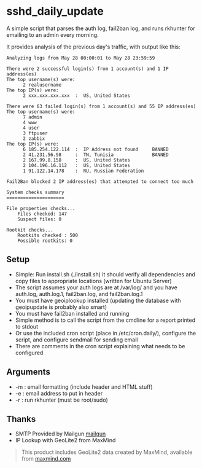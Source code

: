 # sshd_daily_update
A simple script that parses the auth log, fail2ban log, and runs rkhunter for emailing to an admin every morning.

It provides analysis of the previous day's traffic, with output like this:
```
Analyzing logs from May 28 00:00:01 to May 28 23:59:59

There were 2 successful login(s) from 1 account(s) and 1 IP address(es)
The top username(s) were:
      2 realusername
The top IP(s) were:
      2 xxx.xxx.xxx.xxx  :  US, United States        

There were 63 failed login(s) from 1 account(s) and 55 IP address(es)
The top username(s) were:
      7 admin
      4 www
      4 user
      3 ftpuser
      2 zabbix
The top IP(s) were:
      6 185.254.122.114  :  IP Address not found     BANNED
      2 41.231.56.98     :  TN, Tunisia              BANNED
      2 167.99.8.158     :  US, United States        
      2 104.196.16.112   :  US, United States        
      1 91.122.14.178    :  RU, Russian Federation   

Fail2Ban blocked 2 IP address(es) that attempted to connect too much

System checks summary
=====================

File properties checks...
    Files checked: 147
    Suspect files: 0

Rootkit checks...
    Rootkits checked : 500
    Possible rootkits: 0
```

## Setup
* Simple: Run install.sh (./install.sh) it should verify all dependencies and copy files to appropriate locations (written for Ubuntu Server)
* The script assumes your auth logs are at /var/log/ and you have auth.log, auth.log.1, fail2ban.log, and fail2ban.log.1
* You must have geoiplookup installed (updating the database with geoipupdate is probably also smart)
* You must have fail2ban installed and running
* Simple method is to call the script from the cmdline for a report printed to stdout
* Or use the included cron script (place in /etc/cron.daily/), configure the script, and configure sendmail for sending email
* There are comments in the cron script explaining what needs to be configured

## Arguments
* -m : email formatting (include header and HTML stuff)
* -e : email address to put in header
* -r : run rkhunter (must be root/sudo) 

## Thanks
* SMTP Provided by Mailgun  [mailgun](https://www.mailgun.com/)
* IP Lookup with GeoLite2 from MaxMind
> This product includes GeoLite2 data created by MaxMind, available from [maxmind.com](https://www.maxmind.com)
